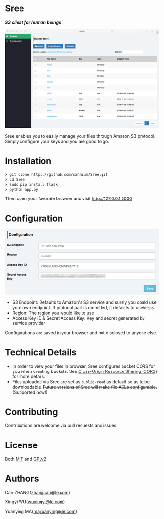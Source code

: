 
Sree
=========
**_S3 client for human beings_**

![Greenland snapshot](snapshots/greenland.png)

Sree enables you to easily manage your files through Amazon S3 protocol. Simply configure your keys and you are good to go.

# Installation

```
> git clone https://github.com/cannium/Sree.git
> cd Sree
> sudo pip install flask 
> python app.py
```

Then open your favorate browser and visit http://127.0.0.1:5000

# Configuration

![Configuration](snapshots/Configuration.png)

- S3 Endpoint: Defaults to Amazon's S3 service and surely you could use your own endpoint. If protocol part is ommitted, it defaults to use`https`
- Region: The region you would like to use
- Access Key ID & Secret Access Key: Key and secret generated by service provider

Configurations are saved in your browser and not disclosed to anyone else.

# Technical Details

- In order to view your files in browser, Sree configures bucket CORS for you when creating buckets. See [Cross-Origin Resource Sharing (CORS)](http://docs.aws.amazon.com/AWSJavaScriptSDK/guide/browser-configuring.html#Cross-Origin_Resource_Sharing__CORS_) for more details.
- Files uploaded via Sree are set as `public-read` as default so as to be downloadable. ~~Future versions of Sree will make file ACLs configurable.~~(Supported now!)

# Contributing

Contributions are welcome via pull requests and issues.

# License

Both [MIT](https://opensource.org/licenses/MIT) and [GPLv2](http://www.gnu.org/licenses/old-licenses/gpl-2.0.en.html)

# Authors

Can ZHANG(zhangcan@le.com)

Xingyi WU(wuxingyi@le.com)

Yuanying MA(mayuanying@le.com)

